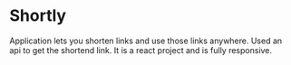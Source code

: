 # Shortly
Application lets you shorten links and use those links anywhere. Used an api to get the shortend link. It is a react project and is fully responsive.
